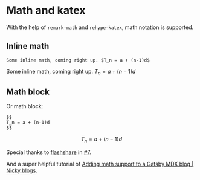 # Math and katex

With the help of `remark-math` and `rehype-katex`, math notation is supported.

## Inline math

```
Some inline math, coming right up. $T_n = a + (n-1)d$
```

Some inline math, coming right up. $T_n = a + (n-1)d$

## Math block

Or math block:

```
$$
T_n = a + (n-1)d
$$
```

$$
T_n = a + (n-1)d
$$

Special thanks to [flashshare](https://github.com/flashshare) in [#7](https://github.com/hikerpig/foam-template-gatsby-kb/issues/7).

And a super helpful tutorial of [Adding math support to a Gatsby MDX blog | Nicky blogs](https://nickymeuleman.netlify.app/blog/math-gatsby-mdx#wiring-up-remark-math).
